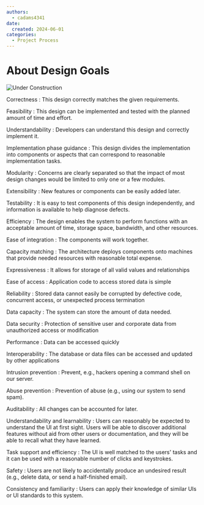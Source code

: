 ```yaml
---
authors:
  - cadams4341
date:
  created: 2024-06-01
categories:
  - Project Process
---
```

# About Design Goals

![Under Construction](../../images/underconstruction.svg)

<span id="dg_correctness">Correctness</span>
: This design correctly matches the given requirements.

<span id="dg_feasibility">Feasibility</span>
: This design can be implemented and tested with the planned amount of time and effort.
<!-- more -->

<span id="dg_understandability">Understandability</span>
: Developers can understand this design and correctly implement it.

<span id="dg_guidance">Implementation phase guidance</span>
: This design divides the implementation into components or aspects that can correspond to reasonable implementation tasks.

<span id="dg_modularity">Modularity</span>
: Concerns are clearly separated so that the impact of most design changes would be limited to only one or a few modules.

<span id="dg_extensibility">Extensibility</span>
: New features or components can be easily added later.

<span id="dg_testability">Testability</span>
: It is easy to test components of this design independently, and information is available to help diagnose defects.

<span id="dg_efficency">Efficiency</span>
: The design enables the system to perform functions with an acceptable amount of time, storage space, bandwidth, and other resources.

<span id="dg_easy_integration">Ease of integration</span>
: The components will work together.

<span id="dg_cap_match">Capacity matching</span>
: The architecture deploys components onto machines that provide needed resources with reasonable total expense.

<span id="dg_expressiveness">Expressiveness</span>
: It allows for storage of all valid values and relationships

<span id="dg_easy_access">Ease of access</span>
: Application code to access stored data is simple

<span id="dg_data_reliability">Reliability</span>
: Stored data cannot easily be corrupted by defective code, concurrent access, or unexpected process termination

<span id="dg_data_capacity">Data capacity</span>
: The system can store the amount of data needed.

<span id="dg_data_security">Data security</span>
: Protection of sensitive user and corporate data from unauthorized access or modification

<span id="dg_data_performance">Performance</span>
: Data can be accessed quickly

<span id="dg_data_interop">Interoperability</span>
: The database or data files can be accessed and updated by other applications

<span id="dg_no_intrusion">Intrusion prevention</span>
: Prevent, e.g., hackers opening a command shell on our server.

<span id="dg_no_abuse">Abuse prevention</span>
: Prevention of abuse (e.g., using our system to send spam).

<span id="dg_auditability">Auditability</span>
: All changes can be accounted for later.

<span id="dg_use_understand">Understandability and learnability</span>
: Users can reasonably be expected to understand the UI at first sight. Users will be able to discover additional features without aid from other users or documentation, and they will be able to recall what they have learned.

<span id="dg_use_efficiency">Task support and efficiency</span>
: The UI is well matched to the users' tasks and it can be used with a reasonable number of clicks and keystrokes.

<span id="dg_use_safety">Safety</span>
: Users are not likely to accidentally produce an undesired result (e.g., delete data, or send a half-finished email).

<span id="dg_use_consistency">Consistency and familiarity</span>
: Users can apply their knowledge of similar UIs or UI standards to this system.
